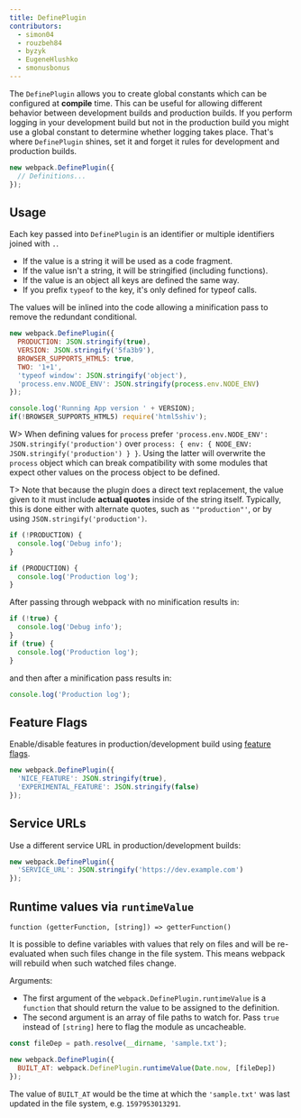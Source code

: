 ```yaml
---
title: DefinePlugin
contributors:
  - simon04
  - rouzbeh84
  - byzyk
  - EugeneHlushko
  - smonusbonus
---
```



The `DefinePlugin` allows you to create global constants which can be configured at __compile__ time. This can be useful for allowing different behavior between development builds and production builds. If you perform logging in your development build but not in the production build you might use a global constant to determine whether logging takes place. That's where `DefinePlugin` shines, set it and forget it rules for development and production builds.

```javascript
new webpack.DefinePlugin({
  // Definitions...
});
```


## Usage

Each key passed into `DefinePlugin` is an identifier or multiple identifiers joined with `.`.

- If the value is a string it will be used as a code fragment.
- If the value isn't a string, it will be stringified (including functions).
- If the value is an object all keys are defined the same way.
- If you prefix `typeof` to the key, it's only defined for typeof calls.

The values will be inlined into the code allowing a minification pass to remove the redundant conditional.

```javascript
new webpack.DefinePlugin({
  PRODUCTION: JSON.stringify(true),
  VERSION: JSON.stringify('5fa3b9'),
  BROWSER_SUPPORTS_HTML5: true,
  TWO: '1+1',
  'typeof window': JSON.stringify('object'),
  'process.env.NODE_ENV': JSON.stringify(process.env.NODE_ENV)
});
```

```javascript
console.log('Running App version ' + VERSION);
if(!BROWSER_SUPPORTS_HTML5) require('html5shiv');
```


W> When defining values for `process` prefer `'process.env.NODE_ENV': JSON.stringify('production')` over `process: { env: { NODE_ENV: JSON.stringify('production') } }`. Using the latter will overwrite the `process` object which can break compatibility with some modules that expect other values on the process object to be defined.

T> Note that because the plugin does a direct text replacement, the value given to it must include __actual quotes__ inside of the string itself. Typically, this is done either with alternate quotes, such as `'"production"'`, or by using `JSON.stringify('production')`.

```javascript
if (!PRODUCTION) {
  console.log('Debug info');
}

if (PRODUCTION) {
  console.log('Production log');
}
```

After passing through webpack with no minification results in:

```javascript
if (!true) {
  console.log('Debug info');
}
if (true) {
  console.log('Production log');
}
```

and then after a minification pass results in:

```javascript
console.log('Production log');
```


## Feature Flags

Enable/disable features in production/development build using [feature flags](https://en.wikipedia.org/wiki/Feature_toggle).

```javascript
new webpack.DefinePlugin({
  'NICE_FEATURE': JSON.stringify(true),
  'EXPERIMENTAL_FEATURE': JSON.stringify(false)
});
```


## Service URLs

Use a different service URL in production/development builds:

```javascript
new webpack.DefinePlugin({
  'SERVICE_URL': JSON.stringify('https://dev.example.com')
});
```

## Runtime values via `runtimeValue`

`function (getterFunction, [string]) => getterFunction()`

It is possible to define variables with values that rely on files and will be re-evaluated when such files change in the file system. This means webpack will rebuild when such watched files change.

Arguments:

- The first argument of the `webpack.DefinePlugin.runtimeValue` is a `function` that should return the value to be assigned to the definition.
- The second argument is an array of file paths to watch for. Pass `true` instead of `[string]` here to flag the module as uncacheable.

```javascript
const fileDep = path.resolve(__dirname, 'sample.txt');

new webpack.DefinePlugin({
  BUILT_AT: webpack.DefinePlugin.runtimeValue(Date.now, [fileDep])
});
```

The value of `BUILT_AT` would be the time at which the `'sample.txt'` was last updated in the file system, e.g. `1597953013291`.
